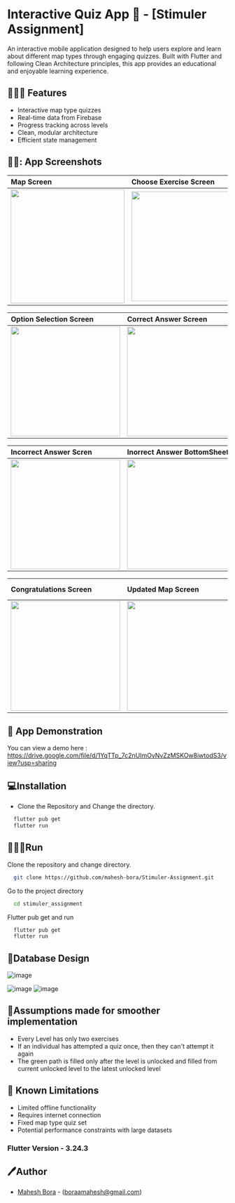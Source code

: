 # Interactive Quiz App 🧠 - [Stimuler Assignment]

An interactive mobile application designed to help users explore and learn about different map types through engaging quizzes. Built with Flutter and following Clean Architecture principles, this app provides an educational and enjoyable learning experience.

## 🧑🏻‍💻 Features

- Interactive map type quizzes
- Real-time data from Firebase
- Progress tracking across levels
- Clean, modular architecture
- Efficient state management

## 👨‍💻: App Screenshots

| Map Screen | Choose Exercise Screen | Quiz Screen | 
| :---         |     :---      |     :---      |       
| <img src="https://github.com/user-attachments/assets/90cb1424-c963-4f07-b70e-e4d8c288675b" width="260" height="auto" />  | <img src="https://github.com/user-attachments/assets/10508552-3093-414b-8d58-88b230ecb57c" width="250" height="auto" /> | <img src="https://github.com/user-attachments/assets/d9ab2a3b-ca44-4d75-96d4-ce67f8732c73" width="250" height="auto" />     

| Option Selection Screen | Correct Answer Screen | Correct Answer BottomSheet |
| :---         |     :---      |      :---      |
 <img src="https://github.com/user-attachments/assets/a1c2cffa-9983-4eae-a38b-525db0bfcbf1" width="250" height="auto" />    | <img src="https://github.com/user-attachments/assets/eb7c36e3-3e0e-4eb6-8617-de4c287e0101" width="250" height="auto" /> | <img src="https://github.com/user-attachments/assets/f89f10ee-3046-4d4a-aacb-aaa919a03050" width="250" height="auto" /> 

| Incorrect Answer Scren | Inorrect Answer BottomSheet |  Loading Screen |
| :---         |     :---      |      :---      |
 <img src="https://github.com/user-attachments/assets/1abf768c-a6d6-4c3d-ab15-6ca53acfbdba" width="250" height="auto" />    | <img src="https://github.com/user-attachments/assets/c3377a0a-273d-41a8-9640-308a8585e7bc" width="250" height="auto" /> | <img src="https://github.com/user-attachments/assets/c0b237e5-b34c-43b1-a65f-e5f3f45e5d57" width="250" height="auto" /> 

  | Congratulations Screen | Updated Map Screen | Updated Attempted Exercises Screen |
| :---         |     :---      |      :---      |
 <img src="https://github.com/user-attachments/assets/b525d697-9993-4d5e-97e4-0a4f02f8588c" width="250" height="auto" />    | <img src="https://github.com/user-attachments/assets/fbb2971a-8677-4766-a076-ccf1be2da5d0" width="250" height="auto" /> | <img src="https://github.com/user-attachments/assets/263120b2-79b5-44a5-a49a-b493cc90aa06" width="250" height="auto" /> 

</div>

## 🔗 App Demonstration 

You can view a demo here : https://drive.google.com/file/d/1YqTTp_7c2nUImOvNvZzMSKOw8iwtodS3/view?usp=sharing

## 💻Installation

* Clone the Repository and Change the directory.

```bash
  flutter pub get
  flutter run
```
    
## 🧑🏻‍💻Run 

Clone the repository and change directory.

```bash
  git clone https://github.com/mahesh-bora/Stimuler-Assignment.git
```

Go to the project directory

```bash
  cd stimuler_assignment
```

Flutter pub get and run
```bash
  flutter pub get
  flutter run
```

## 📃Database Design
![image](https://github.com/user-attachments/assets/2bb0214d-4cab-4046-af1f-ecab84c5822b)

  ![image](https://github.com/user-attachments/assets/a0e9240c-a82d-45ae-ab5b-91e55f8335a5)
  ![image](https://github.com/user-attachments/assets/cfc02ddb-df1b-45ff-ac29-418c1ed5a966)

## 💭Assumptions made for smoother implementation
- Every Level has only two exercises
- If an individual has attempted a quiz once, then they can't attempt it again
- The green path is filled only after the level is unlocked and filled from current unlocked level to the latest unlocked level 

## 🚧 Known Limitations

- Limited offline functionality
- Requires internet connection
- Fixed map type quiz set
- Potential performance constraints with large datasets

### Flutter Version - 3.24.3
## 🖊️Author

- [Mahesh Bora](https://www.github.com/mahesh-bora) - (boraamahesh@gmail.com)
